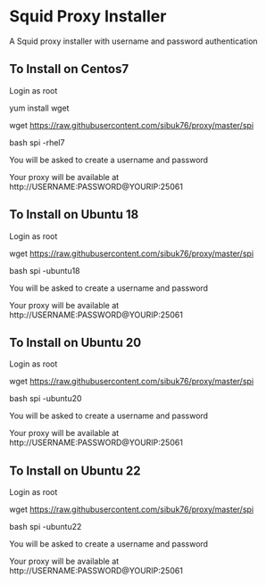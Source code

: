 # Squid Proxy Installer
A Squid proxy installer with username and password authentication


## To Install on Centos7 ##

Login as root

yum install wget

wget https://raw.githubusercontent.com/sibuk76/proxy/master/spi

bash spi -rhel7

You will be asked to create a username and password 

Your proxy will be available at http://USERNAME:PASSWORD@YOURIP:25061

## To Install on Ubuntu 18 ##

Login as root

wget https://raw.githubusercontent.com/sibuk76/proxy/master/spi

bash spi -ubuntu18

You will be asked to create a username and password 

Your proxy will be available at http://USERNAME:PASSWORD@YOURIP:25061

## To Install on Ubuntu 20 ##

Login as root

wget https://raw.githubusercontent.com/sibuk76/proxy/master/spi

bash spi -ubuntu20

You will be asked to create a username and password 

Your proxy will be available at http://USERNAME:PASSWORD@YOURIP:25061

## To Install on Ubuntu 22 ##

Login as root

wget https://raw.githubusercontent.com/sibuk76/proxy/master/spi

bash spi -ubuntu22

You will be asked to create a username and password 

Your proxy will be available at http://USERNAME:PASSWORD@YOURIP:25061
